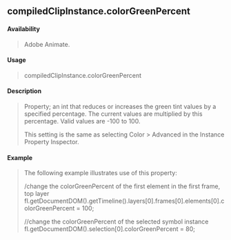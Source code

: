 ## compiledClipInstance.colorGreenPercent

#### Availability

> Adobe Animate.

#### Usage

> compiledClipInstance.colorGreenPercent

#### Description

> Property; an int that reduces or increases the green tint values by a specified percentage. The current values are multiplied by this percentage. Valid values are -100 to 100.
>
> This setting is the same as selecting Color \> Advanced in the Instance Property Inspector.

#### Example

> The following example illustrates use of this property:
>
> /change the colorGreenPercent of the first element in the first frame, top layer fl.getDocumentDOM().getTimeline().layers\[0\].frames\[0\].elements\[0\].colorGreenPercent = 100;
>
> //change the colorGreenPercent of the selected symbol instance fl.getDocumentDOM().selection\[0\].colorGreenPercent = 80;
